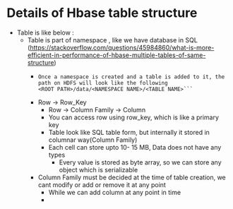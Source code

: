 # Details of Hbase table structure
* Table is  like below :
  * Table is part of namespace , like we have database in SQL (https://stackoverflow.com/questions/45984860/what-is-more-efficient-in-performance-of-hbase-multiple-tables-of-same-structure)
    *  ```
       Once a namespace is created and a table is added to it, the path on HDFS will look like the following
       <ROOT PATH>/data/<NAMESPACE NAME>/<TABLE NAME>```
    * Row -> Row_Key 
      * Row -> Column Family -> Column
      * You can access row using row_key, which is like a primary key
      * Table look like SQL table form, but internally it stored in columnar way(Column Family)
      * Each cell can store upto 10- 15 MB, Data does not have any types 
        * Every value is stored as byte array, so we can store any object which is serializable
    * Column Family must be decided at the time of table creation, we cant modify or add or remove it at any point
      * While we can add column at any point in time
      * 